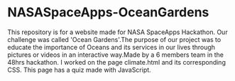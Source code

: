 # NASASpaceApps-OceanGardens

This repository is for a website made for NASA SpaceApps Hackathon. Our challenge was called 'Ocean Gardens'.The purpose of our project was to educate the importance of Oceans 
and its services in our lives through pictures or videos in an interactive way.Made by a 6 members team in the 48hrs hackathon.
I worked on the page climate.html and its corresponding CSS. This page has a quiz made with JavaScript.
